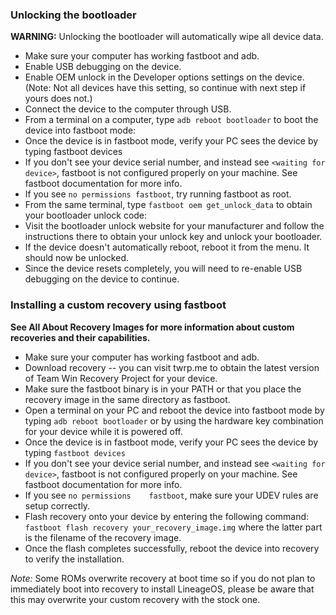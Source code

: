 ### Unlocking the bootloader

**WARNING:**
Unlocking the bootloader will automatically wipe all device data.

* Make sure your computer has working fastboot and adb.
* Enable USB debugging on the device.
* Enable OEM unlock in the Developer options settings on the device. (Note: Not all devices have this setting, so continue with next step if yours does not.)
* Connect the device to the computer through USB.
* From a terminal on a computer, type `adb reboot bootloader` to boot the device into fastboot mode:
* Once the device is in fastboot mode, verify your PC sees the device by typing fastboot devices
* If you don't see your device serial number, and instead see `<waiting for device>`, fastboot is not configured properly on your machine. See fastboot documentation for more info.
* If you see `no permissions fastboot`, try running fastboot as root.
* From the same terminal, type `fastboot oem get_unlock_data` to obtain your bootloader unlock code:
* Visit the bootloader unlock website for your manufacturer and follow the instructions there to obtain your unlock key and unlock your bootloader.
* If the device doesn't automatically reboot, reboot it from the menu. It should now be unlocked.
* Since the device resets completely, you will need to re-enable USB debugging on the device to continue.

### Installing a custom recovery using fastboot

**See All About Recovery Images for more information about custom recoveries and their capabilities.**

* Make sure your computer has working fastboot and adb.
* Download recovery -- you can visit twrp.me to obtain the latest version of Team Win Recovery Project for your device.
* Make sure the fastboot binary is in your PATH or that you place the recovery image in the same directory as fastboot.
* Open a terminal on your PC and reboot the device into fastboot mode by typing `adb reboot bootloader` or by using the hardware key combination for your device while it is powered off.
* Once the device is in fastboot mode, verify your PC sees the device by typing `fastboot devices`
* If you don't see your device serial number, and instead see `<waiting for device>`, fastboot is not configured properly on your machine. See fastboot documentation for more info.
* If you see `no permissions	fastboot`, make sure your UDEV rules are setup correctly.
* Flash recovery onto your device by entering the following command: `fastboot flash recovery your_recovery_image.img` where the latter part is the filename of the recovery image.
* Once the flash completes successfully, reboot the device into recovery to verify the installation.

*Note:* Some ROMs overwrite recovery at boot time so if you do not plan to immediately boot into recovery to install LineageOS, please be aware that this may overwrite your custom recovery with the stock one.

